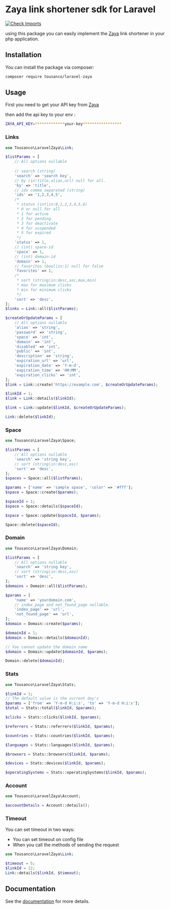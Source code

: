 # Zaya link shortener sdk for Laravel
[![Check Imports](https://github.com/tousanco/laravel-zaya/actions/workflows/check_imports.yml/badge.svg?branch=master)](https://github.com/tousanco/laravel-zaya/actions/workflows/check_imports.yml)

using this package you can easily implement the [Zaya](https://zaya.io) link shortener in your php application.
## Installation

You can install the package via composer:
```bash
composer require tousanco/laravel-zaya
```
## Usage
First you need to get your API key from [Zaya](https://zaya.io/developers/api)

then add the api key to your env :
```bash
ZAYA_API_KEY=*************your-key*****************
```
### Links
```php
use Tousanco\LaravelZaya\Link;

$listParams = [
    // All options nullable
    
    // search (string)
    'search' => 'search key',
    // by (in:title,alias,url) null for all.
    'by' => 'title',
    // ids comma separated (string)
    'ids' => '1,2,3,4,5',
    /*
     * status (int|in:0,1,2,3,4,5,6)
     * 0 or null for all
     * 1 for active
     * 2 for pending
     * 3 for deactivate
     * 4 for suspended
     * 5 for expired 
     */
    'status' => 1,
    // (int) space-id
    'space' => 1,
    // (int) domain-id
    'domain' => 1,
    // favorites (bool|in:1) null for false
    'favorites' => 1,
    /*
     * sort (string|in:desc,asc,max,min)
     * max for maximum clicks
     * min for minimum clicks
     */
    'sort' => 'desc',
];
$links = Link::all($listParams);

$createOrUpdateParams = [
    // All options nullable
    'alias' => 'string',
    'password' => 'string',
    'space' => 'int',
    'domain' => 'int',
    'disabled' => 'int',
    'public' => 'int',
    'description' => 'string',
    'expiration_url' => 'url',
    'expiration_date' => 'Y-m-d',
    'expiration_time' => 'HH:MM',
    'expiration_clicks' => 'int',
];
$link = Link::create('https://example.com', $createOrUpdateParams);

$linkId = 1;
$link = Link::details($linkId);

$link = Link::update($linkId, $createOrUpdateParams);

Link::delete($linkId);
```
### Space
```php
use Tousanco\LaravelZaya\Space;

$listParams = [
    // All options nullable
    'search' => 'string key',
    // sort (string|in:desc,asc)
    'sort' => 'desc',
];
$spaces = Space::all($listParams);

$params = ['name' => 'sample space', 'color' => '#fff'];
$space = Space::create($params);

$spaceId = 1;
$space = Space::details($spaceId);

$space = Space::update($spaceId, $params);

Space::delete($spaceId);
```
### Domain
```php
use Tousanco\LaravelZaya\Domain;

$listParams = [
    // All options nullable
    'search' => 'string key',
    // sort (string|in:desc,asc)
    'sort' => 'desc',
];
$domains = Domain::all($listParams);

$params = [
    'name' => 'yourdomain.com',
    // index_page and not_found_page nullable.
    'index_page' => 'url',
    'not_found_page' => 'url',
];
$domain = Domain::create($params);

$domainId = 1;
$domain = Domain::details($domainId);

// You cannot update the domain name
$domain = Domain::update($domainId, $params);

Domain::delete($domainId);
```
### Stats
```php
use Tousanco\LaravelZaya\Stats;

$linkId = 1;
// The default value is the current day's
$params = ['from' => 'Y-m-d H:i:s', 'to' => 'Y-m-d H:i:s'];
$total = Stats::total($linkId, $params);

$clicks = Stats::clicks($linkId, $params);

$referrers = Stats::referrers($linkId, $params);

$countries = Stats::countries($linkId, $params);

$languages = Stats::languages($linkId, $params);

$browsers = Stats::browsers($linkId, $params);

$devices = Stats::devices($linkId, $params);

$operatingSystems = Stats::operatingSystems($linkId, $params);
```
### Account
```php
use Tousanco\LaravelZaya\Account;

$accountDetails = Account::details();
```
### Timeout
You can set timeout in two ways:
- You can set timeout on config file
- When you call the methods of sending the request

```php
use Tousanco\LaravelZaya\Link;

$timeout = 5;
$linkId = 22;
Link::details($linkId, $timeout);
```

## Documentation
See the [documentation](https://zaya.io/developers) for more details.